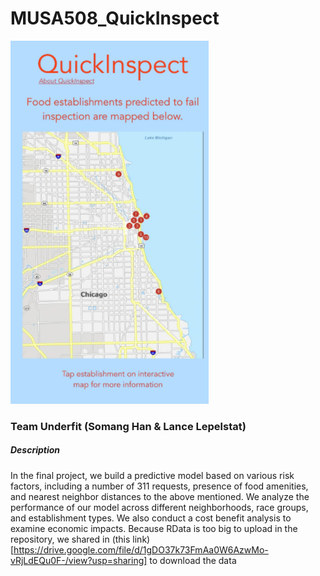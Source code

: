 # MUSA508_QuickInspect

![](/app.png)<!-- -->


### Team Underfit (Somang Han & Lance Lepelstat)

##### Description 

In the final project, we build a predictive model based on various risk factors, including a number of 311 requests, presence of food amenities, and nearest neighbor distances to the above mentioned. We analyze the performance of our model across different neighborhoods, race groups, and establishment types. We also conduct a cost benefit analysis to examine economic impacts. Because RData is too big to upload in the repository, we shared in (this link)[https://drive.google.com/file/d/1gDO37k73FmAa0W6AzwMo-vRjLdEQu0F-/view?usp=sharing] to download the data
